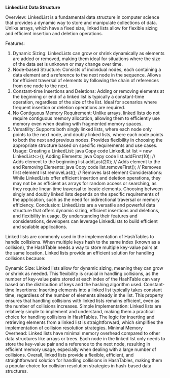 <b>LinkedList Data Structure</b>

Overview:
LinkedList is a fundamental data structure in computer science that provides a dynamic way to store and manipulate collections of data. Unlike arrays, which have a fixed size, linked lists allow for flexible sizing and efficient insertion and deletion operations.

Features:
1. Dynamic Sizing:
   LinkedLists can grow or shrink dynamically as elements are added or removed, making them ideal for situations where the size of the data set is unknown or may change over time.
2. Node-based Structure:
   Consists of individual nodes, each containing a data element and a reference to the next node in the sequence.
   Allows for efficient traversal of elements by following the chain of references from one node to the next.
3. Constant-time Insertions and Deletions:
   Adding or removing elements at the beginning or end of a linked list is typically a constant-time operation, regardless of the size of the list.
   Ideal for scenarios where frequent insertion or deletion operations are required.
4. No Contiguous Memory Requirement:
   Unlike arrays, linked lists do not require contiguous memory allocation, allowing them to efficiently use memory even when dealing with fragmented memory spaces.
5. Versatility:
   Supports both singly linked lists, where each node only points to the next node, and doubly linked lists, where each node points to both the next and previous nodes.
   Provides flexibility in choosing the appropriate structure based on specific requirements and use cases.
   Usage:
   Creating a LinkedList:
   java
   Copy code
   LinkedList<Integer> list = new LinkedList<>();
   Adding Elements:
   java
   Copy code
   list.addFirst(10); // Adds element to the beginning
   list.addLast(20); // Adds element to the end
   Removing Elements:
   java
   Copy code
   list.removeFirst(); // Removes first element
   list.removeLast(); // Removes last element
   Considerations:
   While LinkedLists offer efficient insertion and deletion operations, they may not be as efficient as arrays for random access or searching, as they require linear-time traversal to locate elements.
   Choosing between singly and doubly linked lists depends on the specific requirements of the application, such as the need for bidirectional traversal or memory efficiency.
   Conclusion:
   LinkedLists are a versatile and powerful data structure that offers dynamic sizing, efficient insertions and deletions, and flexibility in usage. By understanding their features and considerations, developers can leverage LinkedLists to build efficient and scalable applications.


Linked lists are commonly used in the implementation of HashTables to handle collisions. When multiple keys hash to the same index (known as a collision), the HashTable needs a way to store multiple key-value pairs at the same location. Linked lists provide an efficient solution for handling collisions because:

Dynamic Size: Linked lists allow for dynamic sizing, meaning they can grow or shrink as needed. This flexibility is crucial in handling collisions, as the number of key-value pairs stored at each index of the HashTable can vary based on the distribution of keys and the hashing algorithm used.
Constant-time Insertions: Inserting elements into a linked list typically takes constant time, regardless of the number of elements already in the list. This property ensures that handling collisions with linked lists remains efficient, even as the number of collisions increases.
Simple Implementation: Linked lists are relatively simple to implement and understand, making them a practical choice for handling collisions in HashTables. The logic for inserting and retrieving elements from a linked list is straightforward, which simplifies the implementation of collision resolution strategies.
Minimal Memory Overhead: Linked lists have minimal memory overhead compared to other data structures like arrays or trees. Each node in the linked list only needs to store the key-value pair and a reference to the next node, resulting in efficient memory usage, especially when dealing with a large number of collisions.
Overall, linked lists provide a flexible, efficient, and straightforward solution for handling collisions in HashTables, making them a popular choice for collision resolution strategies in hash-based data structures.